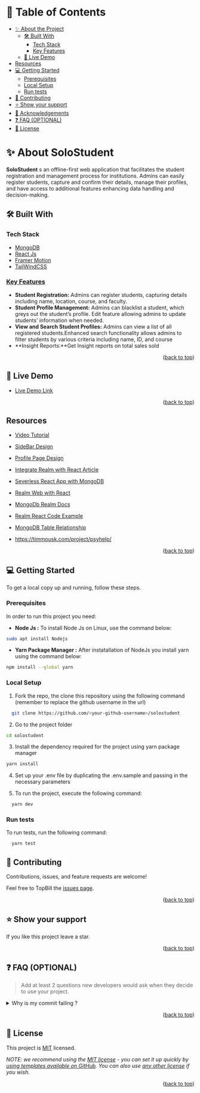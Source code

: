<a name="readme-top"></a>

# 📗 Table of Contents

- [✨ About the Project](#about-project)
  - [🛠 Built With](#built-with)
    - [Tech Stack](#tech-stack)
    - [Key Features](#key-features)
  - [🚀 Live Demo](#live-demo)
- [Resources](#resources)
- [💻 Getting Started](#getting-started)
  - [Prerequisites](#prerequisites)
  - [Local Setup](#local-setup)
  - [Run tests](#run-tests)
- [🤝 Contributing](#contributing)
- [⭐️ Show your support](#support)
- [🙏 Acknowledgements](#acknowledgements)
- [❓ FAQ (OPTIONAL)](#faq)
- [📝 License](#license)

<!-- PROJECT DESCRIPTION -->

# ✨ About SoloStudent <a name="about-project"></a>

**SoloStudent** s an offline-first web application that facilitates the student registration and management process for institutions. Admins can easily register students, capture and confirm their details, manage their profiles, and have access to additional features enhancing data handling and decision-making.


## 🛠 Built With <a name="built-with"></a>

### Tech Stack <a name="tech-stack"></a>

<ul>
    <li><a href="https://mongodb.com/">MongoDB</a></li>
    <li><a href="https://reactjs.org/">React Js</a></li>
    <li><a href="https://www.framer.com/motion/">Framer Motion</a></li>
    <li><a href="https://tailwindcss.com/">TailWindCSS</li>
</ul>

<!-- Features -->

### Key Features <a name="key-features"></a>

- **Student Registration:**  Admins can register students, capturing details including name, location, course, and faculty.
- **Student Profile Management:** Admins can blacklist a student, which greys out the student’s profile.
Edit feature allowing admins to update students’ information when needed.
- **View and Search Student Profiles:**  Admins can view a list of all registered students.Enhanced search functionality allows admins to filter students by various criteria including name, ID, and course
- **Insight Reports:**Get Insight reports on total sales sold
<p align="right">(<a href="#readme-top">back to top</a>)</p>

<!-- LIVE DEMO -->

## 🚀 Live Demo <a name="live-demo"></a>

- [Live Demo Link](https://solostudent.vercel.app/)

<p align="right">(<a href="#readme-top">back to top</a>)</p>

<!-- Resources -->

## Resources <a name="resources"></a>
- [Video Tutorial](https://www.youtube.com/watch?v=oulJHBQKYuA)
- [SideBar Design](https://dribbble.com/shots/18901668-Admin-dashboard-analytics-UX)
- [Profile Page Design](https://dribbble.com/shots/21955011-Creatibot-AI-Copywriter-Dashboard-Profile-Page)
- [Integrate Realm with React Article](https://blog.shahednasser.com/how-to-integrate-mongo-realm-with-react-part-1/)
- [Severless React App with MongoDB](https://dev.to/hackmamba/going-serverless-with-mongodb-realm-reactjs-version-jh6)
- [Realm Web with React](https://stackoverflow.com/questions/66010391/using-realm-web-with-react)
- [MongoDb Realm Docs](https://www.mongodb.com/docs/realm/web/sync/2)
- [Realm React Code Example](https://github.com/realm/realm-js/tree/nh/wasm/emscripten_target/examples/example-react-task)
- [MongoDB Table Relationship](https://www.knowledgehut.com/blog/web-development/data-relationships-in-mongodb#a-one-to-many-relationship-(1:n)%C2%A0)

- https://timmousk.com/project/psyhelp/

<p align="right">(<a href="#readme-top">back to top</a>)</p>
<!-- GETTING STARTED -->

## 💻 Getting Started <a name="getting-started"></a>

To get a local copy up and running, follow these steps.

### Prerequisites <a name="prerequisites"></a>

In order to run this project you need:

- **Node Js :** To install Node Js on Linux, use the command below:

```sh
sudo apt install Nodejs

```

- **Yarn Package Manager :** After instatallation of NodeJs you install yarn using the command below:

```sh
npm install --global yarn
```

### Local Setup <a name="local-setup"></a>

1. Fork the repo, the clone this repository using the following command (remember to replace the github username in the url)

```sh
  git clone https://github.com/<your-github-username>/solostudent
```

2. Go to the project folder

```sh
cd solostudent
```

3.  Install the dependency required for the project using yarn package manager

```sh
yarn install
```

4. Set up your .env file by duplicating the .env.sample and passing in the necessary parameters

5. To run the project, execute the following command:

```sh
  yarn dev
```

### Run tests <a name="run-tests"></a>

To run tests, run the following command:

```sh
  yarn test
```

<!-- CONTRIBUTING -->

## 🤝 Contributing <a name="contributing"></a>

Contributions, issues, and feature requests are welcome!

Feel free to TopBill the [issues page](../../issues/).

<p align="right">(<a href="#readme-top">back to top</a>)</p>

<!-- SUPPORT -->

## ⭐️ Show your support <a name="support"></a>

If you like this project leave a star.

<p align="right">(<a href="#readme-top">back to top</a>)</p>

## ❓ FAQ (OPTIONAL) <a name="faq"></a>

> Add at least 2 questions new developers would ask when they decide to use your project.
<!-- 
<details>
  <summary>What is the Structure of the Application ?</summary>
  <ul>
    The project follows the atomic design principle

  </ul>
</details> -->

<details>
  <summary>Why is my commit failing ?</summary>
  <ul>
 The application is configured to run the eslint and prettier TopBill on the precommit stage. Read the errors properly and try to fix it
  </ul>
</details>

<p align="right">(<a href="#readme-top">back to top</a>)</p>

<!-- LICENSE -->

## 📝 License <a name="license"></a>

This project is [MIT](./LICENSE) licensed.

_NOTE: we recommend using the [MIT license](https://choosealicense.com/licenses/mit/) - you can set it up quickly by [using templates available on GitHub](https://docs.github.com/en/communities/setting-up-your-project-for-healthy-contributions/adding-a-license-to-a-repository). You can also use [any other license](https://choosealicense.com/licenses/) if you wish._

<p align="right">(<a href="#readme-top">back to top</a>)</p>
